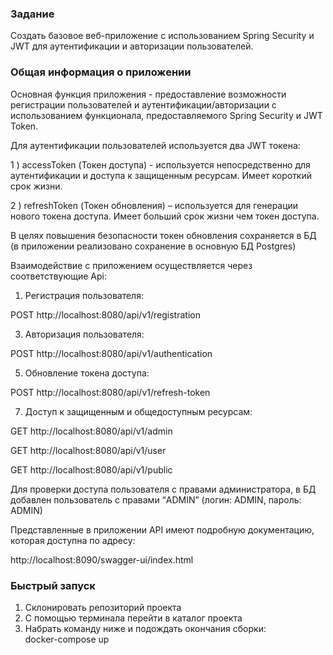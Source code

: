 ### Задание

Создать базовое веб-приложение с использованием Spring Security и JWT для аутентификации и авторизации пользователей.

### Общая информация о приложении

Основная функция приложения - предоставление возможности регистрации пользователей и аутентификации/авторизации с использованием функционала, предоставляемого Spring Security и JWT Token.

Для аутентификации пользователей используется два JWT токена: 

1 ) accessToken (Токен доступа) - используется непосредственно для аутентификации и доступа к защищенным ресурсам. Имеет короткий срок жизни.

2 ) refreshToken (Токен обновления) – используется для генерации нового токена доступа. Имеет больший срок жизни чем токен доступа.

В целях повышения безопасности токен обновления сохраняется в БД (в приложении реализовано сохранение в основную БД Postgres)

Взаимодействие с приложением осуществляется через соответствующие Api:

1)	Регистрация пользователя:
   
POST    http://localhost:8080/api/v1/registration

3)	Авторизация пользователя:
   
POST    http://localhost:8080/api/v1/authentication

5)	Обновление токена доступа:
   
POST    http://localhost:8080/api/v1/refresh-token

7)	Доступ к защищенным и общедоступным ресурсам:
   
GET      http://localhost:8080/api/v1/admin

GET      http://localhost:8080/api/v1/user

GET      http://localhost:8080/api/v1/public

Для проверки доступа пользователя с правами администратора, в БД добавлен пользователь с правами “ADMIN” (логин: ADMIN, пароль: ADMIN)

Представленные в приложении API имеют подробную документацию, которая доступна по адресу:

http://localhost:8090/swagger-ui/index.html



### Быстрый запуск
1) Склонировать репозиторий проекта
2) С помощью терминала перейти в каталог проекта
3) Набрать команду ниже и подождать окончания сборки:    
   docker-compose up

